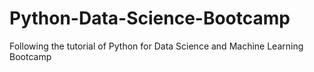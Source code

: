 # Python-Data-Science-Bootcamp
Following the tutorial of Python for Data Science and Machine Learning Bootcamp
